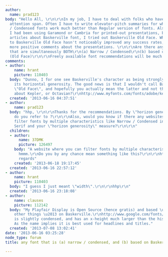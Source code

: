 ```yaml
---
author:
  name: prad123
body: "Hello All, \r\n\r\nIn my job, I have to deal with folks who have very little
  attention span. Often I have to write elevator-pitch summaries for which Narrow
  / Condensed fonts work much better than Regular version of fonts. Also, earlier
  I had been using Garamond or Cambria for printed-out presentations, but after reading
  articles about Baskerville font, I tried out Baskerville Old Face. While the switched
  to Baskerville Old Face hasn't noticeably improved any success rates, I have received
  more positive comments about the presentations. \r\n\r\nAre there any font recommendations
  that are simultaneously BOTH\r\n(a) Narrow / Condensed\r\n(b) based on Baskerville
  (Old Face)\r\n\r\nFreely available font recommendations will be much appreciated.\r\n\r\nThanks,\r\nPrad"
comments:
- author:
    name: hrant
    picture: 110403
  body: "Dunno, I for one see Baskerville's character as being strongly linked to
    its horizontal generosity. The good news is that I wouldn't call Baskerville an
    \"Old Face\", and hopefully you actually mean the latter and not the former.  :-)\r\n\r\nWhat
    about Kepler, or Octavian?\r\nhttp://www.myfonts.com/fonts/adobe/kepler/scn/\r\nhttp://www.myfonts.com/fonts/mti/octavian/\r\n\r\nhhp\r\n"
  created: '2013-06-16 04:37:51'
- author:
    name: prad123
  body: "hhp, \r\n\r\nThanks for the recommendations. By \"horizon generosity\", what
    do you refer to ?\r\n\r\nAlso, would you know if there any websites where I can
    filter fonts by multiple characteristics like Narrow / Condensed in addition to
    Serif and your \"horizon generosity\" measure?\r\n\r\n"
  children:
  - author:
      name: 37DMK
      picture: 126497
    body: "A website where you can filter fonts by multiple characteristics \u2026
      hmmm.\r\nDo you by any chance mean something like this?\r\n\r\nhttp://www.myfonts.com/search/text%3ANarrow+text%3ACondensed+text%3ASerif/fonts/\r\n\r\nbest
      regards"
    created: '2013-06-18 19:17:45'
  created: '2013-06-16 22:57:12'
- author:
    name: hrant
    picture: 110403
  body: "I guess I just meant \"width\".\r\n\r\nhhp\r\n"
  created: '2013-06-16 23:18:08'
- author:
    name: clauses
    picture: 112142
  body: "My Playfair Display is Open Source (hence gratis) and based \u2013 amongst
    other things \u2013 on Baskerville.\r\nhttp://www.google.com/fonts/specimen/Playfair+Display\r\n\r\nIt
    is slightly condensed, and has an x-height much larger than the historical transitionals.
    As the name implies it is best used for headlines and titles."
  created: '2013-07-08 13:02:41'
date: '2013-06-16 03:25:28'
node_type: forum
title: any font that is (a) narrow / condensed, and (b) based on Baskerville

---
```

